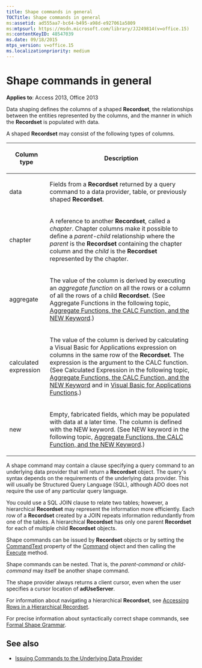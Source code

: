 ```yaml
---
title: Shape commands in general
TOCTitle: Shape commands in general
ms:assetid: ad555aa7-bc64-b495-a98d-e927061a5809
ms:mtpsurl: https://msdn.microsoft.com/library/JJ249814(v=office.15)
ms:contentKeyID: 48547039
ms.date: 09/18/2015
mtps_version: v=office.15
ms.localizationpriority: medium
---
```


# Shape commands in general

**Applies to**: Access 2013, Office 2013

Data shaping defines the columns of a shaped **Recordset**, the relationships between the entities represented by the columns, and the manner in which the **Recordset** is populated with data.

A shaped **Recordset** may consist of the following types of columns.

<table>
<colgroup>
<col />
<col />
</colgroup>
<thead>
<tr class="header">
<th><p>Column type</p></th>
<th><p>Description</p></th>
</tr>
</thead>
<tbody>
<tr class="odd">
<td><p>data</p></td>
<td><p>Fields from a <strong>Recordset</strong> returned by a query command to a data provider, table, or previously shaped <strong>Recordset</strong>.</p></td>
</tr>
<tr class="even">
<td><p>chapter</p></td>
<td><p>A reference to another <strong>Recordset</strong>, called a <em>chapter</em>. Chapter columns make it possible to define a <em>parent-child</em> relationship where the <em>parent</em> is the <strong>Recordset</strong> containing the chapter column and the <em>child</em> is the <strong>Recordset</strong> represented by the chapter.</p></td>
</tr>
<tr class="odd">
<td><p>aggregate</p></td>
<td><p>The value of the column is derived by executing an <em>aggregate function</em> on all the rows or a column of all the rows of a child <strong>Recordset</strong>. (See Aggregate Functions in the following topic, <a href="aggregate-functions-the-calc-function-and-the-new-keyword.md">Aggregate Functions, the CALC Function, and the NEW Keyword</a>.)</p></td>
</tr>
<tr class="even">
<td><p>calculated expression</p></td>
<td><p>The value of the column is derived by calculating a Visual Basic for Applications expression on columns in the same row of the <strong>Recordset</strong>. The expression is the argument to the CALC function. (See Calculated Expression in the following topic, <a href="aggregate-functions-the-calc-function-and-the-new-keyword.md">Aggregate Functions, the CALC Function, and the NEW Keyword</a> and in <a href="visual-basic-for-applications-functions.md">Visual Basic for Applications Functions</a>.)</p></td>
</tr>
<tr class="odd">
<td><p>new</p></td>
<td><p>Empty, fabricated fields, which may be populated with data at a later time. The column is defined with the NEW keyword. (See NEW keyword in the following topic, <a href="aggregate-functions-the-calc-function-and-the-new-keyword.md">Aggregate Functions, the CALC Function, and the NEW Keyword</a>.)</p></td>
</tr>
</tbody>
</table>


A shape command may contain a clause specifying a query command to an underlying data provider that will return a **Recordset** object. The query's syntax depends on the requirements of the underlying data provider. This will usually be Structured Query Language (SQL), although ADO does not require the use of any particular query language.

You could use a SQL JOIN clause to relate two tables; however, a hierarchical **Recordset** may represent the information more efficiently. Each row of a **Recordset** created by a JOIN repeats information redundantly from one of the tables. A hierarchical **Recordset** has only one parent **Recordset** for each of multiple child **Recordset** objects.

Shape commands can be issued by **Recordset** objects or by setting the [CommandText](commandtext-property-ado.md) property of the [Command](command-object-ado.md) object and then calling the [Execute](https://docs.microsoft.com/office/vba/access/concepts/miscellaneous/execute-method-ado-command) method.

Shape commands can be nested. That is, the *parent-command* or *child-command* may itself be another shape command.

The shape provider always returns a client cursor, even when the user specifies a cursor location of **adUseServer**.

For information about navigating a hierarchical **Recordset**, see [Accessing Rows in a Hierarchical Recordset](accessing-rows-in-a-hierarchical-recordset.md).

For precise information about syntactically correct shape commands, see [Formal Shape Grammar](formal-shape-grammar.md).

## See also

- [Issuing Commands to the Underlying Data Provider](issuing-commands-to-the-underlying-data-provider.md)


